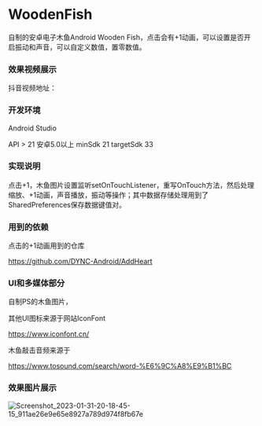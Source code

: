 # WoodenFish

自制的安卓电子木鱼Android Wooden Fish，点击会有+1动画，可以设置是否开启振动和声音，可以自定义数值，置零数值。

### 效果视频展示

抖音视频地址：




### 开发环境

Android Studio

API > 21 安卓5.0以上  minSdk 21   targetSdk 33

### 实现说明

点击+1，木鱼图片设置监听setOnTouchListener，重写OnTouch方法，然后处理缩放、+1动画，声音播放，振动等操作；其中数据存储处理用到了SharedPreferences保存数据键值对。


### 用到的依赖

点击的+1动画用到的仓库

https://github.com/DYNC-Android/AddHeart

### UI和多媒体部分

自制PS的木鱼图片，

其他UI图标来源于网站IconFont

https://www.iconfont.cn/

木鱼敲击音频来源于

https://www.tosound.com/search/word-%E6%9C%A8%E9%B1%BC

### 效果图片展示

![Screenshot_2023-01-31-20-18-45-15_911ae26e9e65e8927a789d974f8fb67e](https://user-images.githubusercontent.com/57706599/215757883-88577cf8-1a57-4735-83e6-3ba3e4a6c643.jpg)
